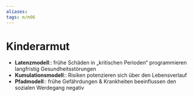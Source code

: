 ```yaml
---
aliases: 
tags: m/m06
---
```


# Kinderarmut

- **Latenzmodell**:: frühe Schäden in „kritischen Perioden“ programmieren langfristig Gesundheitsstörungen
- **Kumulationsmodell**:: Risiken potenzieren sich über den Lebensverlauf
- **Pfadmodell**:: frühe Gefährdungen & Krankheiten beeinflussen den sozialen Werdegang negativ

